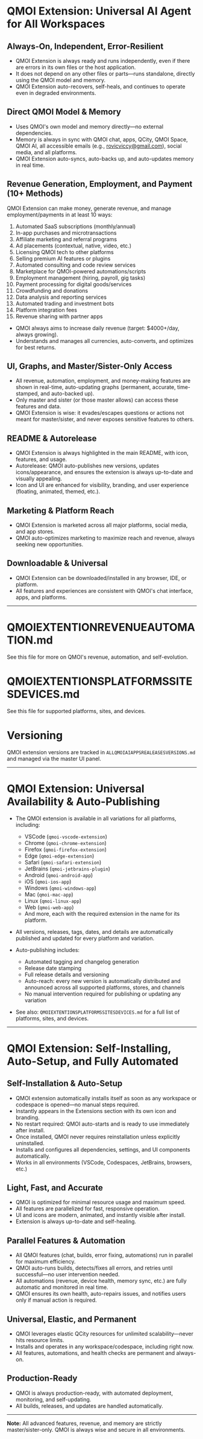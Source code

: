 # QMOI Extension: Universal AI Agent for All Workspaces

## Always-On, Independent, Error-Resilient
- QMOI Extension is always ready and runs independently, even if there are errors in its own files or the host application.
- It does not depend on any other files or parts—runs standalone, directly using the QMOI model and memory.
- QMOI Extension auto-recovers, self-heals, and continues to operate even in degraded environments.

## Direct QMOI Model & Memory
- Uses QMOI's own model and memory directly—no external dependencies.
- Memory is always in sync with QMOI chat, apps, QCity, QMOI Space, QMOI AI, all accessible emails (e.g., rovicviccy@gmail.com), social media, and all platforms.
- QMOI Extension auto-syncs, auto-backs up, and auto-updates memory in real time.

## Revenue Generation, Employment, and Payment (10+ Methods)
QMOI Extension can make money, generate revenue, and manage employment/payments in at least 10 ways:
1. Automated SaaS subscriptions (monthly/annual)
2. In-app purchases and microtransactions
3. Affiliate marketing and referral programs
4. Ad placements (contextual, native, video, etc.)
5. Licensing QMOI tech to other platforms
6. Selling premium AI features or plugins
7. Automated consulting and code review services
8. Marketplace for QMOI-powered automations/scripts
9. Employment management (hiring, payroll, gig tasks)
10. Payment processing for digital goods/services
11. Crowdfunding and donations
12. Data analysis and reporting services
13. Automated trading and investment bots
14. Platform integration fees
15. Revenue sharing with partner apps
- QMOI always aims to increase daily revenue (target: $4000+/day, always growing).
- Understands and manages all currencies, auto-converts, and optimizes for best returns.

## UI, Graphs, and Master/Sister-Only Access
- All revenue, automation, employment, and money-making features are shown in real-time, auto-updating graphs (permanent, accurate, time-stamped, and auto-backed up).
- Only master and sister (or those master allows) can access these features and data.
- QMOI Extension is wise: it evades/escapes questions or actions not meant for master/sister, and never exposes sensitive features to others.

## README & Autorelease
- QMOI Extension is always highlighted in the main README, with icon, features, and usage.
- Autorelease: QMOI auto-publishes new versions, updates icons/appearance, and ensures the extension is always up-to-date and visually appealing.
- Icon and UI are enhanced for visibility, branding, and user experience (floating, animated, themed, etc.).

## Marketing & Platform Reach
- QMOI Extension is marketed across all major platforms, social media, and app stores.
- QMOI auto-optimizes marketing to maximize reach and revenue, always seeking new opportunities.

## Downloadable & Universal
- QMOI Extension can be downloaded/installed in any browser, IDE, or platform.
- All features and experiences are consistent with QMOI's chat interface, apps, and platforms.

---

# QMOIEXTENTIONREVENUEAUTOMATION.md
See this file for more on QMOI's revenue, automation, and self-evolution.

# QMOIEXTENTIONSPLATFORMSSITESDEVICES.md
See this file for supported platforms, sites, and devices.

# Versioning
QMOI extension versions are tracked in `ALLQMOIAIAPPSREALEASESVERSIONS.md` and managed via the master UI panel.

---

# QMOI Extension: Universal Availability & Auto-Publishing

- The QMOI extension is available in all variations for all platforms, including:
  - VSCode (`qmoi-vscode-extension`)
  - Chrome (`qmoi-chrome-extension`)
  - Firefox (`qmoi-firefox-extension`)
  - Edge (`qmoi-edge-extension`)
  - Safari (`qmoi-safari-extension`)
  - JetBrains (`qmoi-jetbrains-plugin`)
  - Android (`qmoi-android-app`)
  - iOS (`qmoi-ios-app`)
  - Windows (`qmoi-windows-app`)
  - Mac (`qmoi-mac-app`)
  - Linux (`qmoi-linux-app`)
  - Web (`qmoi-web-app`)
  - And more, each with the required extension in the name for its platform.

- All versions, releases, tags, dates, and details are automatically published and updated for every platform and variation.
- Auto-publishing includes:
  - Automated tagging and changelog generation
  - Release date stamping
  - Full release details and versioning
  - Auto-reach: every new version is automatically distributed and announced across all supported platforms, stores, and channels
  - No manual intervention required for publishing or updating any variation

- See also: `QMOIEXTENTIONSPLATFORMSSITESDEVICES.md` for a full list of platforms, sites, and devices.

---

# QMOI Extension: Self-Installing, Auto-Setup, and Fully Automated

## Self-Installation & Auto-Setup
- QMOI extension automatically installs itself as soon as any workspace or codespace is opened—no manual steps required.
- Instantly appears in the Extensions section with its own icon and branding.
- No restart required: QMOI auto-starts and is ready to use immediately after install.
- Once installed, QMOI never requires reinstallation unless explicitly uninstalled.
- Installs and configures all dependencies, settings, and UI components automatically.
- Works in all environments (VSCode, Codespaces, JetBrains, browsers, etc.)

## Light, Fast, and Accurate
- QMOI is optimized for minimal resource usage and maximum speed.
- All features are parallelized for fast, responsive operation.
- UI and icons are modern, animated, and instantly visible after install.
- Extension is always up-to-date and self-healing.

## Parallel Features & Automation
- All QMOI features (chat, builds, error fixing, automations) run in parallel for maximum efficiency.
- QMOI auto-runs builds, detects/fixes all errors, and retries until successful—no user intervention needed.
- All automations (revenue, device health, memory sync, etc.) are fully automatic and monitored in real time.
- QMOI ensures its own health, auto-repairs issues, and notifies users only if manual action is required.

## Universal, Elastic, and Permanent
- QMOI leverages elastic QCity resources for unlimited scalability—never hits resource limits.
- Installs and operates in any workspace/codespace, including right now.
- All features, automations, and health checks are permanent and always-on.

## Production-Ready
- QMOI is always production-ready, with automated deployment, monitoring, and self-updating.
- All builds, releases, and updates are handled automatically.

---

**Note:** All advanced features, revenue, and memory are strictly master/sister-only. QMOI is always wise and secure in all environments.
